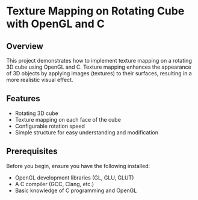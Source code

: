 
# Texture Mapping on Rotating Cube with OpenGL and C

## Overview

This project demonstrates how to implement texture mapping on a rotating 3D cube using OpenGL and C. Texture mapping enhances the appearance of 3D objects by applying images (textures) to their surfaces, resulting in a more realistic visual effect.

## Features

- Rotating 3D cube
- Texture mapping on each face of the cube
- Configurable rotation speed
- Simple structure for easy understanding and modification

## Prerequisites

Before you begin, ensure you have the following installed:

- OpenGL development libraries (GL, GLU, GLUT)
- A C compiler (GCC, Clang, etc.)
- Basic knowledge of C programming and OpenGL
